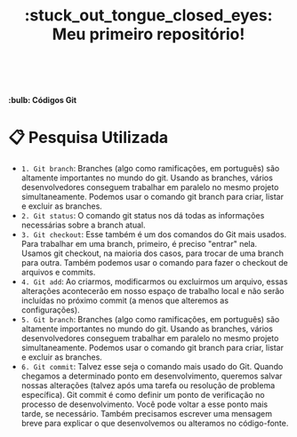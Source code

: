 <h1 align = "center">:stuck_out_tongue_closed_eyes: Meu primeiro repositório!<h1/> 
 <br/>

  <h4> 
:bulb: Códigos Git  
</P>

# :clipboard: Pesquisa Utilizada

- `1. Git branch`: Branches (algo como ramificações, em português) são altamente importantes no mundo do git. Usando as branches, vários desenvolvedores conseguem trabalhar em paralelo no mesmo projeto simultaneamente. Podemos usar o comando git branch para criar, listar e excluir as branches.
- `2. Git status`: O comando git status nos dá todas as informações necessárias sobre a branch atual.
-  `3. Git checkout`: Esse também é um dos comandos do Git mais usados. Para trabalhar em uma branch, primeiro, é preciso "entrar" nela. Usamos git checkout, na maioria dos casos, para trocar de uma branch para outra. Também podemos usar o comando para fazer o checkout de arquivos e commits.
- `4. Git add`: Ao criarmos, modificarmos ou excluirmos um arquivo, essas alterações acontecerão em nosso espaço de trabalho local e não serão incluídas no próximo commit (a menos que alteremos as configurações).
- `5. Git branch`: Branches (algo como ramificações, em português) são altamente importantes no mundo do git. Usando as branches, vários desenvolvedores conseguem trabalhar em paralelo no mesmo projeto simultaneamente. Podemos usar o comando git branch para criar, listar e excluir as branches.
 - `6. Git commit`: Talvez esse seja o comando mais usado do Git. Quando chegamos a determinado ponto em desenvolvimento, queremos salvar nossas alterações (talvez após uma tarefa ou resolução de problema específica).
Git commit é como definir um ponto de verificação no processo de desenvolvimento. Você pode voltar a esse ponto mais tarde, se necessário.
Também precisamos escrever uma mensagem breve para explicar o que desenvolvemos ou alteramos no código-fonte.
 

